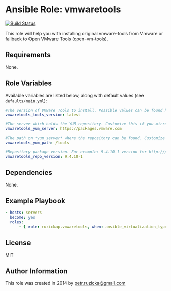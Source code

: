 # Ansible Role: vmwaretools

[![Build Status](https://travis-ci.com/ruzickap/ansible-role-vmwaretools.svg?branch=master)](https://travis-ci.com/ruzickap/ansible-role-vmwaretools)

This role will help you with installing original vmware-tools from Vmware
or fallback to Open VMware Tools (open-vm-tools).

## Requirements

None.

## Role Variables

Available variables are listed below, along with default values
(see `defaults/main.yml`):

```yaml
#The version of VMware Tools to install. Possible values can be found here: http://packages.vmware.com/tools/esx/index.html
vmwaretools_tools_version: latest

#The server which holds the YUM repository. Customize this if you mirror public YUM repos to your internal network.
vmwaretools_yum_server: https://packages.vmware.com

#The path on *yum_server* where the repository can be found. Customize this if you mirror public YUM repos to your internal network.
vmwaretools_yum_path: /tools

#Repository package version. For example: 9.4.10-1 version for http://packages.vmware.com/tools/esx/latest/repos/vmware-tools-repo-RHEL6-9.4.10-1.el6.x86_64.rpm
vmwaretools_repo_version: 9.4.10-1
```

## Dependencies

None.

## Example Playbook

```yaml
- hosts: servers
  become: yes
  roles:
      - { role: ruzickap.vmwaretools, when: ansible_virtualization_type == 'VMware' }
```

## License

MIT

## Author Information

This role was created in 2014 by [petr.ruzicka@gmail.com](mailto:petr.ruzicka@gmail.com)
